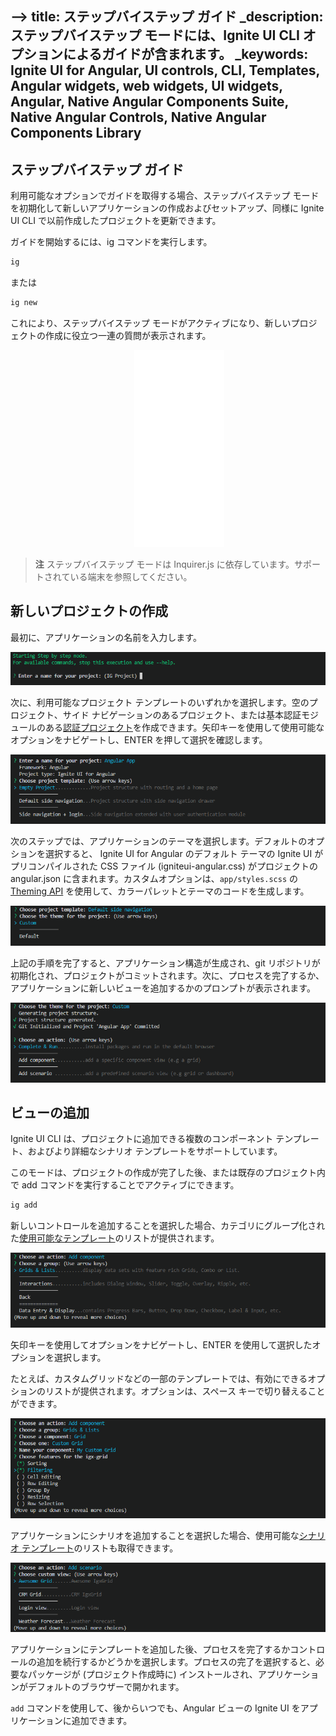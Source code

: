 ﻿-->
title: ステップバイステップ ガイド
_description: ステップバイステップ モードには、Ignite UI CLI オプションによるガイドが含まれます。
_keywords: Ignite UI for Angular, UI controls, CLI, Templates, Angular widgets, web widgets, UI widgets, Angular, Native Angular Components Suite, Native Angular Controls, Native Angular Components Library
---

## ステップバイステップ ガイド
利用可能なオプションでガイドを取得する場合、ステップバイステップ モードを初期化して新しいアプリケーションの作成およびセットアップ、同様に Ignite UI CLI で以前作成したプロジェクトを更新できます。

ガイドを開始するには、ig コマンドを実行します。

```bash
ig
```
または
```bash
ig new
```

これにより、ステップバイステップ モードがアクティブになり、新しいプロジェクトの作成に役立つ一連の質問が表示されます。

<div style="display:inline-block;">
    <a style="background: url(../../../images/general/buildCLIapp.gif); display:flex; justify-content:center; min-width:540px; min-height:315px;"
       href="https://youtu.be/QK_NsdtdA70" target="_blank">
        <img src="../../../images/general/play.svg" style="vertical-align: middle;" />
    </a>
</div>

> **注** ステップバイステップ モードは Inquirer.js に依存しています。サポートされている端末を参照してください。



## 新しいプロジェクトの作成

最初に、アプリケーションの名前を入力します。

![](../../../images/general/ig-step-by-step-new-project-name.png)

次に、利用可能なプロジェクト テンプレートのいずれかを選択します。空のプロジェクト、サイド ナビゲーションのあるプロジェクト、または基本認証モジュールのある[認証プロジェクト](auth-template.md)を作成できます。矢印キーを使用して使用可能なオプションをナビゲートし、ENTER を押して選択を確認します。

![](../../../images/general/ig-step-by-step-new-project-template.png)

次のステップでは、アプリケーションのテーマを選択します。デフォルトのオプションを選択すると、 Ignite UI for Angular のデフォルト テーマの Ignite UI がプリコンパイルされた CSS ファイル (igniteui-angular.css) がプロジェクトの angular.json に含まれます。カスタムオプションは、`app/styles.scss` の [Theming API](../../themes.md) を使用して、カラーパレットとテーマのコードを生成します。

![](../../../images/general/ig-step-by-step-new-project-theme.png)

上記の手順を完了すると、アプリケーション構造が生成され、git リポジトリが初期化され、プロジェクトがコミットされます。次に、プロセスを完了するか、アプリケーションに新しいビューを追加するかのプロンプトが表示されます。

![](../../../images/general/ig-step-by-step-new-project-action.png)

## ビューの追加

Ignite UI CLI は、プロジェクトに追加できる複数のコンポーネント テンプレート、およびより詳細なシナリオ テンプレートをサポートしています。

このモードは、プロジェクトの作成が完了した後、または既存のプロジェクト内で add コマンドを実行することでアクティブにできます。
```bash	
ig add
```


新しいコントロールを追加することを選択した場合、カテゴリにグループ化された[使用可能なテンプレート](component-templates.md#component-templates)のリストが提供されます。

![](../../../images/general/ig-step-by-step-template-group.png)

矢印キーを使用してオプションをナビゲートし、ENTER を使用して選択したオプションを選択します。

たとえば、カスタムグリッドなどの一部のテンプレートでは、有効にできるオプションのリストが提供されます。オプションは、スペース キーで切り替えることができます。

![](../../../images/general/ig-step-by-step-component-features.png)

アプリケーションにシナリオを追加することを選択した場合、使用可能な[シナリオ テンプレート](component-templates.md#scenario-templates)のリストも取得できます。

![](../../../images/general/ig-step-by-step-scenario-templates.png)

アプリケーションにテンプレートを追加した後、プロセスを完了するかコントロールの追加を続行するかどうかを選択します。プロセスの完了を選択すると、必要なパッケージが (プロジェクト作成時に) インストールされ、アプリケーションがデフォルトのブラウザーで開かれます。

`add` コマンドを使用して、後からいつでも、Angular ビューの Ignite UI をアプリケーションに追加できます。
